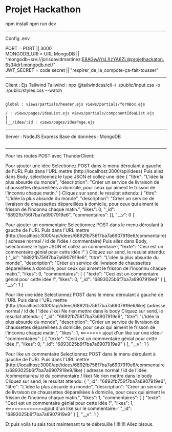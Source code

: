 # Projet Hackathon

npm install
npm run dev

-----------------------------------------------------------------
Config .env

PORT = PORT || 3000  
MONGODB_URI = URL MongoDB || "mongodb+srv://jorisdavidmartinez:E8AGwAYsLXzYA6ZL@projethackaton.6s34drf.mongodb.net/"  
JWT_SECRET = code secret || "respirer_de_la_compote-ça-fait-tousser"

-----------------------------------------------------------------
Client : Ejs Tailwind
Tailwind : npx @tailwindcss/cli -i ./public/input.css -o ./public/styles.css --watch
```

global : views/partials/header.ejs views/partials/formBox.ejs

/ : views/pages/ideaList.ejs views/partials/componentIdeaList.ejs
|
|__/idea/:id : views/pages/ideaPage.ejs

```

-----------------------------------------------------------------
Server : NodeJS Express
Base de données : MongoDB 
```

```

-----------------------------------------------------------------

Pour les routes POST avec ThunderClient:

Pour ajouter une idée
Selectionez POST dans le menu déroulant à gauche de l'URL
Puis dans l'URL mettre (http://localhost:3000/api/idees)
Puis allez dans Body, selectionnez le type JSON et collez une idée
{
  "titre": "L'idée la plus absurde du monde",
  "description": "Créer un service de livraison de chaussettes dépareillées à domicile, pour ceux qui aiment le frisson de l'inconnu chaque matin."
}
Cliquez sur send, le resultat attendu:
{
  "titre": "L'idée la plus absurde du monde",
  "description": "Créer un service de livraison de chaussettes dépareillées à domicile, pour ceux qui aiment le frisson de l'inconnu chaque matin.",
  "likes": 0,
  "_id": "6892fb756f7ba7a6907919e6",
  "commentaires": [],
  "__v": 0
}

Pour ajouter un commentaire
Selectionnez POST dans le menu déroulant à gauche de l'URL
Puis dans l'URL mettre (http://localhost:3000/api/idees/6892fb756f7ba7a6907919e6/commentaire)
                        (     adresse normal           / id de l'idée          / commentaire) 
Puis allez dans Body, selectionnez le type JSON et collez un commentaire
{
  "texte": "Ceci est un commentaire génial pour cette idée !"
}
Cliquez sur send, le resulat attendu:
{
  "_id": "6892fb756f7ba7a6907919e6",
  "titre": "L'idée la plus absurde du monde",
  "description": "Créer un service de livraison de chaussettes dépareillées à domicile, pour ceux qui aiment le frisson de l'inconnu chaque matin.",
  "likes": 0,
  "commentaires": [
    {
      "texte": "Ceci est un commentaire génial pour cette idée !",
      "likes": 0,
      "_id": "6893025b6f7ba7a6907919e9"
    }
  ],
  "__v": 1
}

Pour like une idée
Selectionnez POST dans le menu déroulant à gauche de l'URL
Puis dans l 'URL mettre (http://localhost:3000/api/idees/6892fb756f7ba7a6907919e6/like)
                        (adresse normal               /  id de l 'idée           /like)
Ne rien mettre dans le body
Cliquez sur send, le resultat attendu:
{
  "_id": "6892fb756f7ba7a6907919e6",
  "titre": "L'idée la plus absurde du monde",
  "description": "Créer un service de livraison de chaussettes dépareillées à domicile, pour ceux qui aiment le frisson de l'inconnu chaque matin.",
  "likes": 1,  <======= ajout d'un like sur une idée✅
  "commentaires": [
    {
      "texte": "Ceci est un commentaire génial pour cette idée !",
      "likes": 0,
      "_id": "6893025b6f7ba7a6907919e9"
    }
  ],
  "__v": 1
}

Pour like un commentaire
Selectionnez POST dans le menu déroulant à gauche de l'URL
Puis dans l'URL mettre (http://localhost:3000/api/idees/6892fb756f7ba7a6907919e6/commentaires/6893025b6f7ba7a6907919e9/like)
                       ( adresse normal                / id de l'idée           /commentaires/ id du commentaire     / like)
Ne rien mettre dans le body
Cliquez sur send, le resultat attendu:
{
  "_id": "6892fb756f7ba7a6907919e6",
  "titre": "L'idée la plus absurde du monde",
  "description": "Créer un service de livraison de chaussettes dépareillées à domicile, pour ceux qui aiment le frisson de l'inconnu chaque matin.",
  "likes": 1,
  "commentaires": [
    {
      "texte": "Ceci est un commentaire génial pour cette idée !",
      "likes": 1, <=============ajout d'un like sur le commentaire✅
      "_id": "6893025b6f7ba7a6907919e9"
    }
  ],
  "__v": 1
}

Et puis voila tu sais tout maintenant tu te débrouille !!!!!!!!! Allez bisous.